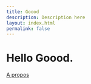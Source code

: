 ```yaml
---
title: Goood
description: Description here
layout: index.html
permalink: false
---
```


# Hello Goood.


[A propos](/a-propos-de-goood.html)
